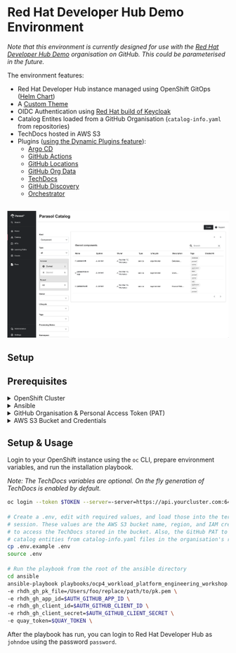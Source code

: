 # Red Hat Developer Hub Demo Environment

_Note that this environment is currently designed for use with the [Red Hat Developer Hub Demo](https://github.com/rhdh-demo-gh/) organisation on GitHub. This could be parameterised in the future._

The environment features:

* Red Hat Developer Hub instance managed using OpenShift GitOps ([Helm Chart](https://docs.redhat.com/en/documentation/red_hat_developer_hub/1.2/html/installing_red_hat_developer_hub_on_openshift_container_platform/assembly-install-rhdh-ocp#assembly-install-rhdh-ocp-helm))
* A [Custom Theme](https://docs.redhat.com/en/documentation/red_hat_developer_hub/1.2/html/getting_started_with_red_hat_developer_hub/assembly-customize-rhdh-theme)
* OIDC Authentication using [Red Hat build of Keycloak](https://access.redhat.com/products/red-hat-build-of-keycloak)
* Catalog Entites loaded from a GitHub Organisation (`catalog-info.yaml` from repositories)
* TechDocs hosted in AWS S3
* Plugins ([using the Dynamic Plugins feature](https://docs.redhat.com/en/documentation/red_hat_developer_hub/1.1/html/administration_guide_for_red_hat_developer_hub/rhdh-installing-dynamic-plugins)):
    * [Argo CD](https://docs.redhat.com/en/documentation/red_hat_developer_hub/1.2/html/configuring_plugins_in_red_hat_developer_hub/rhdh-installing-dynamic-plugins#rhdh-argocd)
    * [GitHub Actions](https://www.npmjs.com/package/@backstage-community/plugin-github-actions)
    * [GitHub Locations](https://backstage.io/docs/integrations/github/locations/#token-scopes)
    * [GitHub Org Data](https://backstage.io/docs/integrations/github/org/)
    * [TechDocs](https://docs.redhat.com/en/documentation/red_hat_developer_hub/1.2/html/administration_guide_for_red_hat_developer_hub/assembly-techdocs-plugin_assembly-admin-templates)
    * [GitHub Discovery](https://backstage.io/docs/integrations/github/discovery/)
    * [Orchestrator](https://www.parodos.dev/)


<div align="center">
    <br>
	<img width="800" alt="A customised Catalog Page in Red Hat Developer Hub" src="rhdh-custom.png">
</div>

## Setup

## Prerequisites

<details>

<summary>OpenShift Cluster</summary>

Requires an OpenShift 4.16 cluster. It's possible to use a 
[Single Node OpenShift on AWS](https://developers.redhat.com/articles/2024/04/29/how-install-single-node-openshift-aws#installing_the_ocp_client_and_getting_the_installation_program)
with SSL certificates [configured using Certbot](https://gist.github.com/evanshortiss/c60e0cb394ffa8610ee76bd64e1c3d52).

</details>

<details>

<summary>Ansible</summary>

This repository has been tested with Ansible 2.17.4 on macOS, using
[`pipx`](https://github.com/pypa/pipx) to manage the Python environment for
Ansible and dependecnies.

```bash
brew install pipx
pipx ensurepath

# Install Ansible
pipx install --include-deps ansible

# Install dependencies required by the playbooks
pipx inject ansible kubernetes jmespath
```
</details>

<details>

<summary>GitHub Organisation & Personal Access Token (PAT)</summary>

A [GitHub Personal Access Token](https://docs.github.com/en/authentication/keeping-your-account-and-data-secure/managing-your-personal-access-tokens#about-personal-access-tokens)
is required to provide Red Hat Developer Hub (Backstage) plugins with
authenticated access to the GitHub API.

1. Create a [new GitHub Organisation](https://github.com/organizations/new) with repositories similar to the [Red Hat Developer Hub Demo Organisation](https://github.com/rhdh-demo-gh/). 
1. Allow access using fine-grained personal access in the organisation's settings.
1. [Create a fine-graind personal access token](https://github.com/settings/personal-access-tokens/new) from your account with the following configuration:
    * Repository access: All respositories
    * Permissions: (Read) Contents, (Read) Commit Statuses

Depending on your choices in step 2 above, an organisation administrator might
need to approve the token before it can be used.

</details>

<details>
<summary>AWS S3 Bucket and Credentials</summary>

TODO: Steps to create a R/W IAM Role to publish TechDocs and 

</details>

## Setup & Usage

Login to your OpenShift instance using the `oc` CLI, prepare environment
variables, and run the installation playbook.

_Note: The TechDocs variables are optional. On the fly generation of TechDocs is enabled by default._

```bash
oc login --token $TOKEN --server=-server=https://api.yourcluster.com:6443

# Create a .env, edit with required values, and load those into the terminal
# session. These values are the AWS S3 bucket name, region, and IAM credentials
# to access the TechDocs stored in the bucket. Also, the GitHub PAT to load
# catalog entities from catalog-info.yaml files in the organisation's repos
cp .env.example .env
source .env

# Run the playbook from the root of the ansible directory
cd ansible
ansible-playbook playbooks/ocp4_workload_platform_engineering_workshop.yml \
-e rhdh_gh_pk_file=/Users/foo/replace/path/to/pk.pem \
-e rhdh_gh_app_id=$AUTH_GITHUB_APP_ID \
-e rhdh_gh_client_id=$AUTH_GITHUB_CLIENT_ID \
-e rhdh_gh_client_secret=$AUTH_GITHUB_CLIENT_SECRET \
-e quay_token=$QUAY_TOKEN \
```

After the playbook has run, you can login to Red Hat Developer Hub as `johndoe`
using the password `password`.